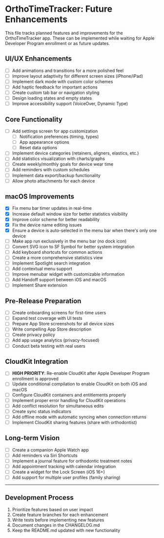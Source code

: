 # OrthoTimeTracker: Future Enhancements

This file tracks planned features and improvements for the OrthoTimeTracker app. These can be implemented while waiting for Apple Developer Program enrollment or as future updates.

## UI/UX Enhancements

- [ ] Add animations and transitions for a more polished feel
- [ ] Improve layout adaptivity for different screen sizes (iPhone/iPad)
- [ ] Implement dark mode with custom color schemes
- [ ] Add haptic feedback for important actions
- [ ] Create custom tab bar or navigation styling
- [ ] Design loading states and empty states
- [ ] Improve accessibility support (VoiceOver, Dynamic Type)

## Core Functionality

- [ ] Add settings screen for app customization
  - [ ] Notification preferences (timing, types)
  - [ ] App appearance options
  - [ ] Reset data options
- [ ] Implement device categories (retainers, aligners, elastics, etc.)
- [ ] Add statistics visualization with charts/graphs
- [ ] Create weekly/monthly goals for device wear time
- [ ] Add reminders with custom schedules
- [ ] Implement data export/backup functionality
- [ ] Allow photo attachments for each device

## macOS Improvements

- [x] Fix menu bar timer updates in real-time
- [x] Increase default window size for better statistics visibility
- [x] Improve color scheme for better readability
- [x] Fix the device name editing issues
- [x] Ensure a device is auto-selected in the menu bar when there's only one device
- [ ] Make app run exclusively in the menu bar (no dock icon)
- [ ] Convert SVG icon to SF Symbol for better system integration
- [ ] Add keyboard shortcuts for common actions
- [ ] Create a more comprehensive statistics view
- [ ] Implement Spotlight search integration
- [ ] Add contextual menu support
- [ ] Improve menubar widget with customizable information
- [ ] Add Handoff support between iOS and macOS
- [ ] Implement Share extension

## Pre-Release Preparation

- [ ] Create onboarding screens for first-time users
- [ ] Expand test coverage with UI tests
- [ ] Prepare App Store screenshots for all device sizes
- [ ] Write compelling App Store description
- [ ] Create privacy policy
- [ ] Add app usage analytics (privacy-focused)
- [ ] Conduct beta testing with real users

## CloudKit Integration

- [ ] **HIGH PRIORITY**: Re-enable CloudKit after Apple Developer Program enrollment is approved
- [ ] Update conditional compilation to enable CloudKit on both iOS and macOS
- [ ] Configure CloudKit containers and entitlements properly
- [ ] Implement proper error handling for CloudKit operations
- [ ] Add conflict resolution for simultaneous edits
- [ ] Create sync status indicators
- [ ] Add offline mode with automatic syncing when connection returns
- [ ] Implement CloudKit sharing features (share with orthodontist)

## Long-term Vision

- [ ] Create a companion Apple Watch app
- [ ] Add reminders via Siri Shortcuts
- [ ] Implement a journal feature for orthodontic treatment notes
- [ ] Add appointment tracking with calendar integration
- [ ] Create a widget for the Lock Screen (iOS 16+)
- [ ] Add support for multiple user profiles (family sharing)

---

## Development Process

1. Prioritize features based on user impact
2. Create feature branches for each enhancement
3. Write tests before implementing new features
4. Document changes in the CHANGELOG.md
5. Keep the README.md updated with new functionality